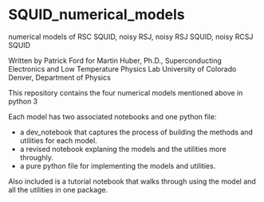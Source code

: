 # SQUID_numerical_models
numerical models of RSC SQUID, noisy RSJ, noisy RSJ SQUID, noisy RCSJ SQUID

Written by Patrick Ford for Martin Huber, Ph.D., Superconducting Electronics and Low Temperature Physics Lab
University of Colorado Denver, Department of Physics

This repository contains the four numerical models mentioned above in python 3

Each model has two associated notebooks and one python file:
- a dev_notebook that captures the process of building the methods and utilities for each model.
- a revised notebook explaning the models and the utilities more throughly.
- a pure python file for implementing the models and utilities.

Also included is a tutorial notebook that walks through using the model and all the utilities in one package.

